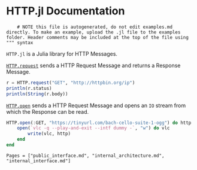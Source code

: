# HTTP.jl Documentation

```@meta
    # NOTE this file is autogenerated, do not edit examples.md directly. To make an example, upload the .jl file to the examples folder. Header comments may be included at the top of the file using """ syntax
```

`HTTP.jl` is a Julia library for HTTP Messages.

[`HTTP.request`](@ref) sends a HTTP Request Message and
returns a Response Message.

```julia
r = HTTP.request("GET", "http://httpbin.org/ip")
println(r.status)
println(String(r.body))
```

[`HTTP.open`](@ref) sends a HTTP Request Message and
opens an `IO` stream from which the Response can be read.

```julia
HTTP.open(:GET, "https://tinyurl.com/bach-cello-suite-1-ogg") do http
    open(`vlc -q --play-and-exit --intf dummy -`, "w") do vlc
        write(vlc, http)
    end
end
```


```@contents
Pages = ["public_interface.md", "internal_architecture.md", "internal_interface.md"]
```
